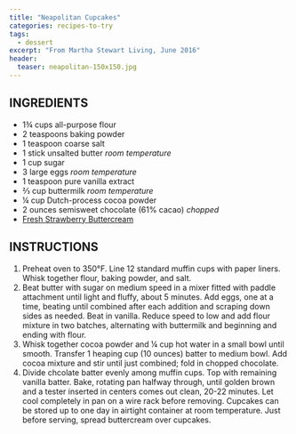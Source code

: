 ```yaml
---
title: "Neapolitan Cupcakes"
categories: recipes-to-try
tags: 
  - dessert
excerpt: "From Martha Stewart Living, June 2016"
header:
  teaser: neapolitan-150x150.jpg
---
```


## INGREDIENTS
* 1¾ cups all-purpose flour
* 2 teaspoons baking powder
* 1 teaspoon coarse salt
* 1 stick unsalted butter *room temperature*
* 1 cup sugar
* 3 large eggs *room temperature*
* 1 teaspoon pure vanilla extract
* ⅔ cup buttermilk *room temperature*
* ¼ cup Dutch-process cocoa powder
* 2 ounces semisweet chocolate (61% cacao) *chopped*
* [Fresh Strawberry Buttercream](/fresh-strawberry-buttercream/) 

## INSTRUCTIONS
1. Preheat oven to 350°F. Line 12 standard muffin cups with paper liners. Whisk together flour, baking powder, and salt.
2. Beat butter with sugar on medium speed in a mixer fitted with paddle attachment until light and fluffy, about 5 minutes. Add eggs, one at a time, beating until combined after each addition and scraping down sides as needed. Beat in vanilla. Reduce speed to low and add flour mixture in two batches, alternating with buttermilk and beginning and ending with flour.
3. Whisk together cocoa powder and ¼ cup hot water in a small bowl until smooth. Transfer 1 heaping cup (10 ounces) batter to medium bowl. Add cocoa mixture and stir until just combined; fold in chopped chocolate.
4. Divide chcolate batter evenly among muffin cups. Top with remaining vanilla batter. Bake, rotating pan halfway through, until golden brown and a tester inserted in centers comes out clean, 20-22 minutes. Let cool completely in pan on a wire rack before removing. Cupcakes can be stored up to one day in airtight container at room temperature. Just before serving, spread buttercream over cupcakes.

